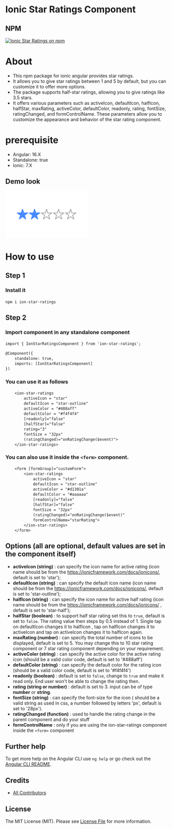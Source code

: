 # Ionic Star Ratings Component

## NPM
<a href="https://www.npmjs.com/package/ion-star-ratings">
  <img src="https://img.shields.io/npm/v/ion-star-ratings.svg?logo=npm&logoColor=fff&label=NPM+package&color=limegreen" alt="Ionic Star Ratings on npm" />
</a>

# About 
- This npm package for ionic angular provides star ratings.
- It allows you to give star ratings between 1 and 5 by default, but you can customize it to offer more options.
- The package supports half-star ratings, allowing you to give ratings like 3.5 stars.
- It offers various parameters such as activeIcon, defaultIcon, halfIcon, halfStar, maxRating, activeColor, defaultColor, readonly, rating, fontSize, ratingChanged, and formControlName. These parameters allow you to customize the appearance and behavior of the star rating component.

# prerequisite
- Angular: 16.X
- Standalone: true
- Ionic: 7.X


## Demo look

![](projects/ion-star-ratings/demo.gif)

# How to use

## Step 1

### Install it

`npm i ion-star-ratings`

## Step 2

### Import component in any standalone component

`import { IonStarRatingsComponent } from 'ion-star-ratings';`

```
@Component({
    standalone: true,
    imports: [IonStarRatingsComponent]
})
```

### You can use it as follows

```
    <ion-star-ratings
        activeIcon = "star"
        defaultIcon = "star-outline"
        activeColor = "#488aff"
        defaultColor = "#f4f4f4"
        [readonly]="false"
        [halfStar]="false"
        rating="3"
        fontSize = "32px"
        (ratingChanged)="onRatingChange($event)">
    </ion-star-ratings>
```

### You can also use it inside the `<form>` component.

```
    <form [formGroup]="customForm">
        <ion-star-ratings
            activeIcon = "star"
            defaultIcon = "star-outline"
            activeColor = "#d1301a"
            defaultColor = "#aaaaaa"
            [readonly]="false"
            [halfStar]="false"
            fontSize = "32px"
            (ratingChanged)="onRatingChange($event)"
            formControlName="starRating">
        </ion-star-ratings>
    </form>
```

## Options (all are optional, default values are set in the component itself)

- **activeIcon (string)** : can specify the icon name for active rating (icon name should be from the https://ionicframework.com/docs/ionicons/, default is set to 'star');
- **defaultIcon (string)** : can specify the default icon name (icon name should be from the https://ionicframework.com/docs/ionicons/, default is set to 'star-outline');
- **halfIcon (string)** : can specify the icon name for active half rating (icon name should be from the https://ionicframework.com/docs/ionicons/ , default is set to 'star-half');
- **halfStar (boolean)** : to support half star rating set this to `true`, default is set to `false`. The rating value then steps by 0.5 instead of 1. Single tap on defaultIcon changes it to halfIcon , tap on halfIcon changes it to activeIcon and tap on activeIcon changes it to halfIcon again.
- **maxRating (number)** : can specify the total number of icons to be displayed, default is set to 5. You may change this to 10 star rating component or 7 star rating component depending on your requirement.
- **activeColor (string)** : can specify the active color for the active rating icon (should be a valid color code, default is set to '#488aff')
- **defaultColor (string)** : can specify the default color for the rating icon (should be a valid color code, default is set to '#f4f4f4')
- **readonly (boolean)** : default is set to `false`, change to `true` and make it read only. End user won't be able to change the rating then.
- **rating (string or number)** : default is set to 3. input can be of type **number** or **string**.
- **fontSize (string)** : can specify the font-size for the icon ( should be a valid string as used in css, a number followed by letters 'px', default is set to '28px').
- **ratingChanged (function)** : used to handle the rating change in the parent component and do your stuff
- **formControlName** : only if you are using the ion-star-ratings component inside the `<form>` component


## Further help

To get more help on the Angular CLI use `ng help` or go check out the [Angular CLI README](https://github.com/angular/angular-cli/blob/master/README.md).

## Credits
- [All Contributors](https://github.com/squareetlabs/ionic-rating-component)

## License
The MIT License (MIT). Please see [License File](https://github.com/vc-rakesh/ion-star-ratings/blob/main/LICENSE) for more information.
